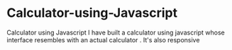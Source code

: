 # Calculator-using-Javascript
Calculator using Javascript
I have built a calculator using javascript whose interface resembles with an actual calculator . It's also responsive
